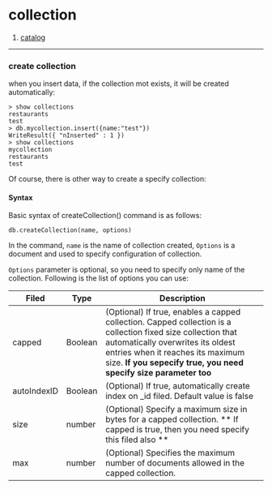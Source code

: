 collection
==========

1. [catalog](/readme.md "目录")

----------------------------------

### create collection


when you insert data, if the collection mot exists, it will be created automatically:     
```
> show collections
restaurants
test
> db.mycollection.insert({name:"test"})
WriteResult({ "nInserted" : 1 })
> show collections
mycollection
restaurants
test
```
      
 Of course, there is other way to create a specify collection:    
    
#### Syntax

Basic syntax of createCollection() command is as follows:   
```
db.createCollection(name, options)
```
In the command, `name` is the name of collection created, `Options` is a document
and used to specify configuration of collection.    

`Options` parameter is optional, so you need to specify only name of the collection.
Following is the list of options you can use:

| Filed  | Type  | Description |
|---| ---| ---|
|   capped | Boolean | (Optional) If true, enables a capped collection. Capped collection is  a collection fixed size collection that automatically overwrites its oldest entries  when it reaches its maximum size. **If you sepecify true, you need specify size parameter too** |
| autoIndexID | Boolean | (Optional) If true, automatically create index  on  \_id filed. Default value is false |
|size | number|(Optional) Specify a maximum size in bytes for a capped collection. ** If capped is true, then you need specify this filed also ** |
|max|number| (Optional) Specifies the maximum number of documents allowed in the capped collection. | 


